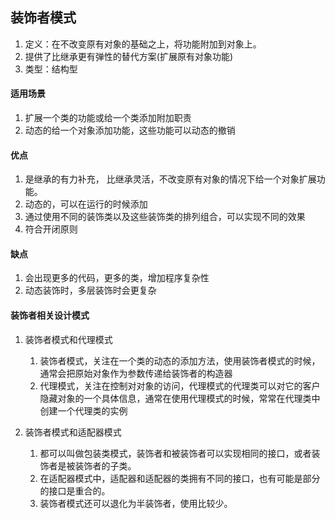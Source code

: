 ## 装饰者模式
1. 定义：在不改变原有对象的基础之上，将功能附加到对象上。
2. 提供了比继承更有弹性的替代方案(扩展原有对象功能)
3. 类型：结构型

#### 适用场景
1. 扩展一个类的功能或给一个类添加附加职责
2. 动态的给一个对象添加功能，这些功能可以动态的撤销

#### 优点
1. 是继承的有力补充， 比继承灵活，不改变原有对象的情况下给一个对象扩展功能。
2. 动态的，可以在运行的时候添加
3. 通过使用不同的装饰类以及这些装饰类的排列组合，可以实现不同的效果
4. 符合开闭原则

#### 缺点
1. 会出现更多的代码，更多的类，增加程序复杂性
2. 动态装饰时，多层装饰时会更复杂

#### 装饰者相关设计模式
1. 装饰者模式和代理模式
	1. 装饰者模式，关注在一个类的动态的添加方法，使用装饰者模式的时候，通常会把原始对象作为参数传递给装饰者的构造器
	2. 代理模式，关注在控制对对象的访问，代理模式的代理类可以对它的客户隐藏对象的一个具体信息，通常在使用代理模式的时候，常常在代理类中创建一个代理类的实例

2. 装饰者模式和适配器模式
	1. 都可以叫做包装类模式，装饰者和被装饰者可以实现相同的接口，或者装饰者是被装饰者的子类。
	2. 在适配器模式中，适配器和适配器的类拥有不同的接口，也有可能是部分的接口是重合的。
	3. 装饰者模式还可以退化为半装饰者，使用比较少。